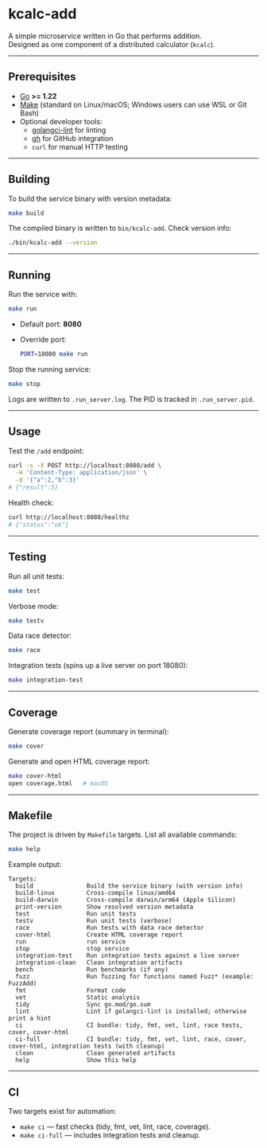 # kcalc-add

A simple microservice written in Go that performs addition.  
Designed as one component of a distributed calculator (`kcalc`).

---

## Prerequisites

- [Go](https://go.dev/) **>= 1.22**
- [Make](https://www.gnu.org/software/make/) (standard on Linux/macOS; Windows users can use WSL or Git Bash)
- Optional developer tools:
  - [golangci-lint](https://golangci-lint.run/) for linting
  - [gh](https://cli.github.com/) for GitHub integration
  - `curl` for manual HTTP testing

---

## Building

To build the service binary with version metadata:

```bash
make build
````

The compiled binary is written to `bin/kcalc-add`.
Check version info:

```bash
./bin/kcalc-add --version
```

---

## Running

Run the service with:

```bash
make run
```

* Default port: **8080**
* Override port:

  ```bash
  PORT=18080 make run
  ```

Stop the running service:

```bash
make stop
```

Logs are written to `.run_server.log`. The PID is tracked in `.run_server.pid`.

---

## Usage

Test the `/add` endpoint:

```bash
curl -s -X POST http://localhost:8080/add \
  -H 'Content-Type: application/json' \
  -d '{"a":2,"b":3}'
# {"result":5}
```

Health check:

```bash
curl http://localhost:8080/healthz
# {"status":"ok"}
```

---

## Testing

Run all unit tests:

```bash
make test
```

Verbose mode:

```bash
make testv
```

Data race detector:

```bash
make race
```

Integration tests (spins up a live server on port 18080):

```bash
make integration-test
```

---

## Coverage

Generate coverage report (summary in terminal):

```bash
make cover
```

Generate and open HTML coverage report:

```bash
make cover-html
open coverage.html   # macOS
```

---

## Makefile

The project is driven by `Makefile` targets. List all available commands:

```bash
make help
```

Example output:

```
Targets:
  build               Build the service binary (with version info)
  build-linux         Cross-compile linux/amd64
  build-darwin        Cross-compile darwin/arm64 (Apple Silicon)
  print-version       Show resolved version metadata
  test                Run unit tests
  testv               Run unit tests (verbose)
  race                Run tests with data race detector
  cover-html          Create HTML coverage report
  run                 run service
  stop                stop service
  integration-test    Run integration tests against a live server
  integration-clean   Clean integration artifacts
  bench               Run benchmarks (if any)
  fuzz                Run fuzzing for functions named Fuzz* (example: FuzzAdd)
  fmt                 Format code
  vet                 Static analysis
  tidy                Sync go.mod/go.sum
  lint                Lint if golangci-lint is installed; otherwise print a hint
  ci                  CI bundle: tidy, fmt, vet, lint, race tests, cover, cover-html
  ci-full             CI bundle: tidy, fmt, vet, lint, race, cover, cover-html, integration tests (with cleanup)
  clean               Clean generated artifacts
  help                Show this help
```

---

## CI

Two targets exist for automation:

* `make ci` — fast checks (tidy, fmt, vet, lint, race, coverage).
* `make ci-full` — includes integration tests and cleanup.
